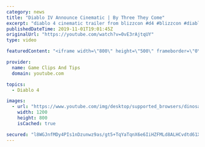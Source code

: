 ```yaml
---
category: news
title: "Diablo IV Announce Cinematic | By Three They Come"
excerpt: "diablo 4 cinematic trailer from blizzcon #d4 #blizzcon #diablo."
publishedDateTime: 2019-11-01T19:01:45Z
originalUrl: "https://youtube.com/watch?v=0vE3rAjtqUY"
type: video

featuredContent: "<iframe width=\"800\" height=\"500\" frameborder=\"0\" src=\"https://www.youtube.com/embed/0vE3rAjtqUY\" allow=\"accelerometer; autoplay; encrypted-media; gyroscope; picture-in-picture\" allowfullscreen></iframe>"

provider:
  name: Game Clips And Tips
  domain: youtube.com

topics:
  - Diablo 4

images:
  - url: "https://www.youtube.com/img/desktop/supported_browsers/dinosaur.png"
    width: 1200
    height: 800
    isCached: true

secured: "l8WGJnfMDy4PIs1nDzunwz9as/gt5+TqYaTqnX6e6IiHZFMLd8ALHCvdtd61XPte4s6XljXpNtn0SVscs7FRWEWqvFv516/5CYfTjOwQvgN0sXOnHdiFtcVvpXTcQztPzZLJSB6OddwLMD0pcZgKC8x6Ki77+oFGkGuNNiCfu/fjbmzX8LAE3giCrJojxwkrUcDNypVYBgI/k8QiX4fuDxvGvNAzLBurTrESoIbDQJ/BSM4Lv3zsd+4JJ6RnhLOFgYMOLbwCRuXndWE9IHRJhSZM4iVcHMnFmXKOyM3Ut4cBfXnAGxzeIV63YU8gyYSHlWybQJwxF9W7KF3xuGPkbb/hs31nsQOt0BrMJ9cH+kn6nCIwdGTdHwyxXYHmCDEDVItrSfwimqPhZTWBLKk4/Q==;gEZu+xLb1VLx5LV6q5plvQ=="
---
```


